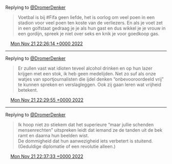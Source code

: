 Replying to [@DromerDenker](https://twitter.com/DromerDenker/status/1594818106249150464)

> Voetbal is bij \#Fifa geen liefde, het is oorlog om veel poen in een stadion voor veel poen ten koste van de verliezers\. En als je voet zet in een golfstaat gedraag je je als hun gast en dus wikkel je je vrouw in een gordijn, spreek je niet over seks en knik je voor goedkoop gas\.

<img src="../../media/tweet.ico" width="12" /> [Mon Nov 21 22:26:14 +0000 2022](https://twitter.com/DromerDenker/status/1594819501094469632)

----

Replying to [@DromerDenker](https://twitter.com/DromerDenker/status/1594819501094469632)

> Er zullen vast wat idioten teveel alcohol drinken en op hun lazer krijgen met een stok, ik heb geen medelijden\. Net zo suf als onze watjes van sportjournalisten die ijdel denken “onbevooroordeeld vrij” te kunnen spreken en verslagleggen\. Ook zij gaan leren wat vrijheid betekent\.

<img src="../../media/tweet.ico" width="12" /> [Mon Nov 21 22:29:55 +0000 2022](https://twitter.com/DromerDenker/status/1594820432032669701)

----

Replying to [@DromerDenker](https://twitter.com/DromerDenker/status/1594820432032669701)

> Ik hoop niet zo stiekem dat het superieure “maar jullie schenden mensenrechten” uitspreken leidt dat iemand ze de tanden uit de bek ramt en daarna hun beelden wist\.   
> De dommigheid dat hun aanwezigheid iets verbetert is stuitend\. \(Geduldige diplomatie of een revolutie alleen\.\)

<img src="../../media/tweet.ico" width="12" /> [Mon Nov 21 22:37:33 +0000 2022](https://twitter.com/DromerDenker/status/1594822352373792768)